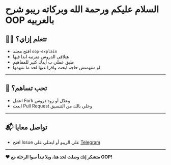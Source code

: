 # السلام عليكم ورحمة الله وبركاته ريبو شرح OOP بالعربيه

## 🧑‍💻 تتعلم إزاي؟

- افتح مجلد `oop-explain` 
- هتلاقي الدروس مترتبه ابدا فيها
- طبق عملي ب ايدك كتير للمفاهيم
- لو مفهمتش حاجه ابحث واقرا عنها لحد ما تفهمها

---

## 🤝 تحب تساهم؟

- اعمل Fork وعدّل أو زود دروس
- ابعت Pull Request وخلي بالك من التنسيق

---

## 📬 تواصل معايا
- افتح Issue على الريبو أو ابعتلي على [Telegram](https://t.me/mahm0udnasr)
---

**❤️ متشكر إنك وصلت لحد هنا، ويلا نبدأ سوا الرحلة مع OOP!**
